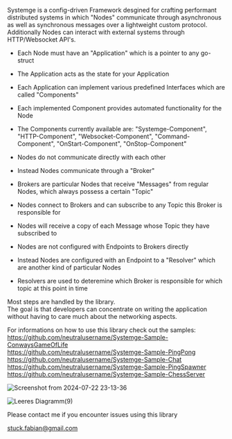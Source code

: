 Systemge is a config-driven Framework desgined for crafting performant distributed systems in which "Nodes" communicate through asynchronous as well as synchronous messages over a lightweight custom protocol.  
Additionally Nodes can interact with external systems through HTTP/Websocket API's.  
  
- Each Node must have an "Application" which is a pointer to any go-struct  
- The Application acts as the state for your Application  
- Each Application can implement various predefined Interfaces which are called "Components"  
- Each implemented Component provides automated functionality for the Node  
- The Components currently available are: "Systemge-Component", "HTTP-Component", "Websocket-Component", "Command-Component", "OnStart-Component", "OnStop-Component"  
  
- Nodes do not communicate directly with each other  
- Instead Nodes communicate through a "Broker"  
- Brokers are particular Nodes that receive "Messages" from regular Nodes, which always possess a certain "Topic"  
- Nodes connect to Brokers and can subscribe to any Topic this Broker is responsible for  
- Nodes will receive a copy of each Message whose Topic they have subscribed to  
    
- Nodes are not configured with Endpoints to Brokers directly  
- Instead Nodes are configured with an Endpoint to a "Resolver" which are another kind of particular Nodes  
- Resolvers are used to deteremine which Broker is responsible for which topic at this point in time  

Most steps are handled by the library.  
The goal is that developers can concentrate on writing the application without having to care much about the networking aspects.  
  
For informations on how to use this library check out the samples:  
https://github.com/neutralusername/Systemge-Sample-ConwaysGameOfLife  
https://github.com/neutralusername/Systemge-Sample-PingPong  
https://github.com/neutralusername/Systemge-Sample-Chat  
https://github.com/neutralusername/Systemge-Sample-PingSpawner  
https://github.com/neutralusername/Systemge-Sample-ChessServer  

![Screenshot from 2024-07-22 23-13-36](https://github.com/user-attachments/assets/2db43478-bdfe-4632-88e2-49462a3ae677)

  
![Leeres Diagramm(9)](https://github.com/neutralusername/Systemge/assets/39095721/0a0d9b5e-d0b0-435f-a7f4-9a01bca3ba46)

Please contact me if you encounter issues using this library

stuck.fabian@gmail.com
